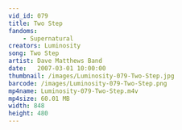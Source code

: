 ```yaml
---
vid_id: 079
title: Two Step
fandoms:
    - Supernatural
creators: Luminosity
song: Two Step
artist: Dave Matthews Band
date:   2007-03-01 10:00:00
thumbnail: /images/Luminosity-079-Two-Step.jpg
barcode: /images/Luminosity-079-Two-Step.png
mp4name: Luminosity-079-Two-Step.m4v
mp4size: 60.01 MB
width: 848
height: 480
---
```



